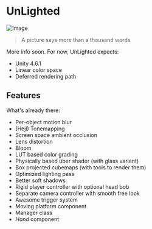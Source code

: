 UnLighted
=========

![image](http://i.imgur.com/0Nf7Vsp.png)

> A picture says more than a thousand words

More info soon.
For now, UnLighted expects:

- Unity 4.6.1
- Linear color space
- Deferred rendering path

Features
--------

What's already there:

- Per-object motion blur
- (Hejl) Tonemapping
- Screen space ambient occlusion
- Lens distortion
- Bloom
- LUT based color grading
- Physically based über shader (with glass variant)
- Box projected cubemaps (with tools to render them)
- Optimized lighting pass
- Better soft shadows
- Rigid player controller with optional head bob
- Separate camera controller with smooth free look
- Awesome trigger system
- Moving platform component
- Manager class
- *Hand* component